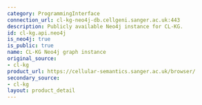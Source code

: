 ```yaml
---
category: ProgrammingInterface
connection_url: cl-kg-neo4j-db.cellgeni.sanger.ac.uk:443
description: Publicly available Neo4j instance for CL-KG.
id: cl-kg.api.neo4j
is_neo4j: true
is_public: true
name: CL-KG Neo4j graph instance
original_source:
- cl-kg
product_url: https://cellular-semantics.sanger.ac.uk/browser/
secondary_source:
- cl-kg
layout: product_detail
---
```

